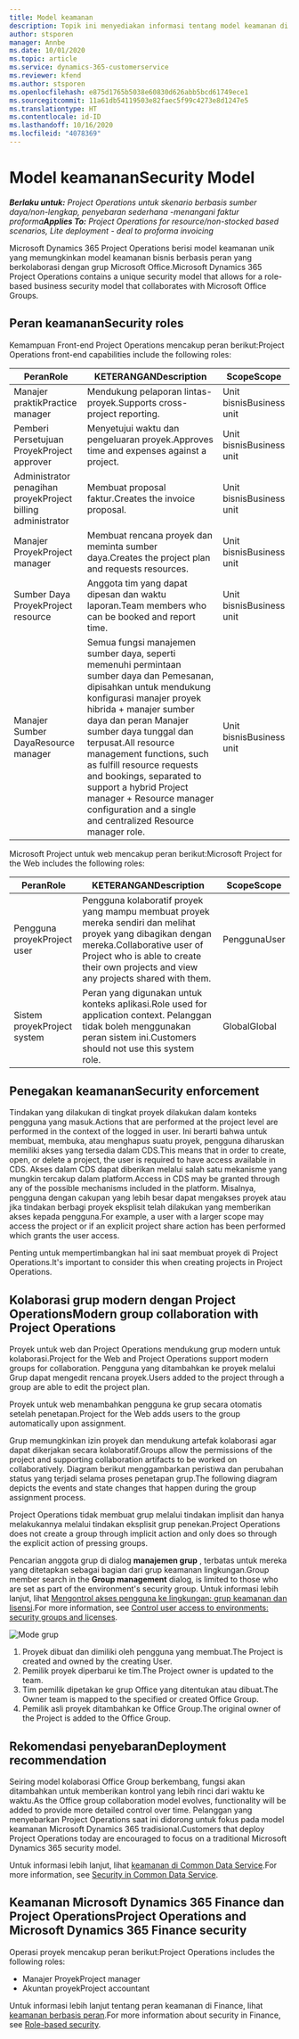 ```yaml
---
title: Model keamanan
description: Topik ini menyediakan informasi tentang model keamanan di Dynamics 365 Project operations.
author: stsporen
manager: Annbe
ms.date: 10/01/2020
ms.topic: article
ms.service: dynamics-365-customerservice
ms.reviewer: kfend
ms.author: stsporen
ms.openlocfilehash: e875d1765b5038e60830d626abb5bcd61749ece1
ms.sourcegitcommit: 11a61db54119503e82faec5f99c4273e8d1247e5
ms.translationtype: HT
ms.contentlocale: id-ID
ms.lasthandoff: 10/16/2020
ms.locfileid: "4078369"
---
```

# <a name="security-model"></a><span data-ttu-id="3faf9-103">Model keamanan</span><span class="sxs-lookup"><span data-stu-id="3faf9-103">Security Model</span></span>

<span data-ttu-id="3faf9-104">_**Berlaku untuk:** Project Operations untuk skenario berbasis sumber daya/non-lengkap, penyebaran sederhana -menangani faktur proforma_</span><span class="sxs-lookup"><span data-stu-id="3faf9-104">_**Applies To:** Project Operations for resource/non-stocked based scenarios, Lite deployment - deal to proforma invoicing_</span></span>

<span data-ttu-id="3faf9-105">Microsoft Dynamics 365 Project Operations berisi model keamanan unik yang memungkinkan model keamanan bisnis berbasis peran yang berkolaborasi dengan grup Microsoft Office.</span><span class="sxs-lookup"><span data-stu-id="3faf9-105">Microsoft Dynamics 365 Project Operations contains a unique security model that allows for a role-based business security model that collaborates with Microsoft Office Groups.</span></span> 


## <a name="security-roles"></a><span data-ttu-id="3faf9-106">Peran keamanan</span><span class="sxs-lookup"><span data-stu-id="3faf9-106">Security roles</span></span>
<span data-ttu-id="3faf9-107">Kemampuan Front-end Project Operations mencakup peran berikut:</span><span class="sxs-lookup"><span data-stu-id="3faf9-107">Project Operations front-end capabilities include the following roles:</span></span>

| <span data-ttu-id="3faf9-108">Peran</span><span class="sxs-lookup"><span data-stu-id="3faf9-108">Role</span></span>                          | <span data-ttu-id="3faf9-109">KETERANGAN</span><span class="sxs-lookup"><span data-stu-id="3faf9-109">Description</span></span>                                                                                                                                                                 | <span data-ttu-id="3faf9-110">Scope</span><span class="sxs-lookup"><span data-stu-id="3faf9-110">Scope</span></span> |
|-------------------------------|-----------------------------------------------------------------------------------------------------------------------------------------------------------------------------|------|
| <span data-ttu-id="3faf9-111">Manajer praktik</span><span class="sxs-lookup"><span data-stu-id="3faf9-111">Practice manager</span></span>              | <span data-ttu-id="3faf9-112">Mendukung pelaporan lintas-proyek.</span><span class="sxs-lookup"><span data-stu-id="3faf9-112">Supports cross-project reporting.</span></span>                                                                                                            | <span data-ttu-id="3faf9-113">Unit bisnis</span><span class="sxs-lookup"><span data-stu-id="3faf9-113">Business unit</span></span>              |
| <span data-ttu-id="3faf9-114">Pemberi Persetujuan Proyek</span><span class="sxs-lookup"><span data-stu-id="3faf9-114">Project approver</span></span>              | <span data-ttu-id="3faf9-115">Menyetujui waktu dan pengeluaran proyek.</span><span class="sxs-lookup"><span data-stu-id="3faf9-115">Approves time and expenses against a project.</span></span>                                                                                                                              | <span data-ttu-id="3faf9-116">Unit bisnis</span><span class="sxs-lookup"><span data-stu-id="3faf9-116">Business unit</span></span> |
| <span data-ttu-id="3faf9-117">Administrator penagihan proyek</span><span class="sxs-lookup"><span data-stu-id="3faf9-117">Project billing administrator</span></span> | <span data-ttu-id="3faf9-118">Membuat proposal faktur.</span><span class="sxs-lookup"><span data-stu-id="3faf9-118">Creates the invoice proposal.</span></span>                                                                                                                                                 | <span data-ttu-id="3faf9-119">Unit bisnis</span><span class="sxs-lookup"><span data-stu-id="3faf9-119">Business unit</span></span> |
| <span data-ttu-id="3faf9-120">Manajer Proyek</span><span class="sxs-lookup"><span data-stu-id="3faf9-120">Project manager</span></span>               | <span data-ttu-id="3faf9-121">Membuat rencana proyek dan meminta sumber daya.</span><span class="sxs-lookup"><span data-stu-id="3faf9-121">Creates the project plan and requests resources.</span></span>                                                                                                                              | <span data-ttu-id="3faf9-122">Unit bisnis</span><span class="sxs-lookup"><span data-stu-id="3faf9-122">Business unit</span></span> |
| <span data-ttu-id="3faf9-123">Sumber Daya Proyek</span><span class="sxs-lookup"><span data-stu-id="3faf9-123">Project resource</span></span>              | <span data-ttu-id="3faf9-124">Anggota tim yang dapat dipesan dan waktu laporan.</span><span class="sxs-lookup"><span data-stu-id="3faf9-124">Team members who can be booked and report time.</span></span>                                                                                                          | <span data-ttu-id="3faf9-125">Unit bisnis</span><span class="sxs-lookup"><span data-stu-id="3faf9-125">Business unit</span></span>|
| <span data-ttu-id="3faf9-126">Manajer Sumber Daya</span><span class="sxs-lookup"><span data-stu-id="3faf9-126">Resource manager</span></span>              | <span data-ttu-id="3faf9-127">Semua fungsi manajemen sumber daya, seperti memenuhi permintaan sumber daya dan Pemesanan, dipisahkan untuk mendukung konfigurasi manajer proyek hibrida + manajer sumber daya dan peran Manajer sumber daya tunggal dan terpusat.</span><span class="sxs-lookup"><span data-stu-id="3faf9-127">All resource management functions, such as fulfill resource requests and bookings, separated to support a hybrid Project manager + Resource manager configuration and a single and centralized Resource manager role.</span></span> | <span data-ttu-id="3faf9-128">Unit bisnis</span><span class="sxs-lookup"><span data-stu-id="3faf9-128">Business unit</span></span> |


<span data-ttu-id="3faf9-129">Microsoft Project untuk web mencakup peran berikut:</span><span class="sxs-lookup"><span data-stu-id="3faf9-129">Microsoft Project for the Web includes the following roles:</span></span>

| <span data-ttu-id="3faf9-130">Peran</span><span class="sxs-lookup"><span data-stu-id="3faf9-130">Role</span></span>           | <span data-ttu-id="3faf9-131">KETERANGAN</span><span class="sxs-lookup"><span data-stu-id="3faf9-131">Description</span></span>                                                                                                        | <span data-ttu-id="3faf9-132">Scope</span><span class="sxs-lookup"><span data-stu-id="3faf9-132">Scope</span></span>  |
|----------------|--------------------------------------------------------------------------------------------------------------------|--------|
| <span data-ttu-id="3faf9-133">Pengguna proyek</span><span class="sxs-lookup"><span data-stu-id="3faf9-133">Project user</span></span>   | <span data-ttu-id="3faf9-134">Pengguna kolaboratif proyek yang mampu membuat proyek mereka sendiri dan melihat proyek yang dibagikan dengan mereka.</span><span class="sxs-lookup"><span data-stu-id="3faf9-134">Collaborative user of Project   who is able to create their own projects and view any projects shared with   them.</span></span> | <span data-ttu-id="3faf9-135">Pengguna</span><span class="sxs-lookup"><span data-stu-id="3faf9-135">User</span></span>   |
| <span data-ttu-id="3faf9-136">Sistem proyek</span><span class="sxs-lookup"><span data-stu-id="3faf9-136">Project system</span></span> | <span data-ttu-id="3faf9-137">Peran yang digunakan untuk konteks aplikasi.</span><span class="sxs-lookup"><span data-stu-id="3faf9-137">Role used for application   context.</span></span> <span data-ttu-id="3faf9-138">Pelanggan tidak boleh menggunakan peran sistem ini.</span><span class="sxs-lookup"><span data-stu-id="3faf9-138">Customers should not use this system role.</span></span>                                    | <span data-ttu-id="3faf9-139">Global</span><span class="sxs-lookup"><span data-stu-id="3faf9-139">Global</span></span> |

## <a name="security-enforcement"></a><span data-ttu-id="3faf9-140">Penegakan keamanan</span><span class="sxs-lookup"><span data-stu-id="3faf9-140">Security enforcement</span></span>
<span data-ttu-id="3faf9-141">Tindakan yang dilakukan di tingkat proyek dilakukan dalam konteks pengguna yang masuk.</span><span class="sxs-lookup"><span data-stu-id="3faf9-141">Actions that are performed at the project level are performed in the context of the logged in user.</span></span> <span data-ttu-id="3faf9-142">Ini berarti bahwa untuk membuat, membuka, atau menghapus suatu proyek, pengguna diharuskan memiliki akses yang tersedia dalam CDS.</span><span class="sxs-lookup"><span data-stu-id="3faf9-142">This means that in order to create, open, or delete a project, the user is required to have access available in CDS.</span></span> <span data-ttu-id="3faf9-143">Akses dalam CDS dapat diberikan melalui salah satu mekanisme yang mungkin tercakup dalam platform.</span><span class="sxs-lookup"><span data-stu-id="3faf9-143">Access in CDS may be granted through any of the possible mechanisms included in the platform.</span></span> <span data-ttu-id="3faf9-144">Misalnya, pengguna dengan cakupan yang lebih besar dapat mengakses proyek atau jika tindakan berbagi proyek eksplisit telah dilakukan yang memberikan akses kepada pengguna.</span><span class="sxs-lookup"><span data-stu-id="3faf9-144">For example, a user with a larger scope may access the project or if an explicit project share action has been performed which grants the user access.</span></span>

<span data-ttu-id="3faf9-145">Penting untuk mempertimbangkan hal ini saat membuat proyek di Project Operations.</span><span class="sxs-lookup"><span data-stu-id="3faf9-145">It's important to consider this when creating projects in Project Operations.</span></span>

## <a name="modern-group-collaboration-with-project-operations"></a><span data-ttu-id="3faf9-146">Kolaborasi grup modern dengan Project Operations</span><span class="sxs-lookup"><span data-stu-id="3faf9-146">Modern group collaboration with Project Operations</span></span>
<span data-ttu-id="3faf9-147">Proyek untuk web dan Project Operations mendukung grup modern untuk kolaborasi.</span><span class="sxs-lookup"><span data-stu-id="3faf9-147">Project for the Web and Project Operations support modern groups for collaboration.</span></span> <span data-ttu-id="3faf9-148">Pengguna yang ditambahkan ke proyek melalui Grup dapat mengedit rencana proyek.</span><span class="sxs-lookup"><span data-stu-id="3faf9-148">Users added to the project through a group are able to edit the project plan.</span></span>

<span data-ttu-id="3faf9-149">Proyek untuk web menambahkan pengguna ke grup secara otomatis setelah penetapan.</span><span class="sxs-lookup"><span data-stu-id="3faf9-149">Project for the Web adds users to the group automatically upon assignment.</span></span>

<span data-ttu-id="3faf9-150">Grup memungkinkan izin proyek dan mendukung artefak kolaborasi agar dapat dikerjakan secara kolaboratif.</span><span class="sxs-lookup"><span data-stu-id="3faf9-150">Groups allow the permissions of the project and supporting collaboration artifacts to be worked on collaboratively.</span></span> <span data-ttu-id="3faf9-151">Diagram berikut menggambarkan peristiwa dan perubahan status yang terjadi selama proses penetapan grup.</span><span class="sxs-lookup"><span data-stu-id="3faf9-151">The following diagram depicts the events and state changes that happen during the group assignment process.</span></span>

<span data-ttu-id="3faf9-152">Project Operations tidak membuat grup melalui tindakan implisit dan hanya melakukannya melalui tindakan eksplisit grup penekan.</span><span class="sxs-lookup"><span data-stu-id="3faf9-152">Project Operations does not create a group through implicit action and only does so through the explicit action of pressing groups.</span></span>

<span data-ttu-id="3faf9-153">Pencarian anggota grup di dialog **manajemen grup** , terbatas untuk mereka yang ditetapkan sebagai bagian dari grup keamanan lingkungan.</span><span class="sxs-lookup"><span data-stu-id="3faf9-153">Group member search in the **Group management** dialog, is limited to those who are set as part of the environment's security group.</span></span> <span data-ttu-id="3faf9-154">Untuk informasi lebih lanjut, lihat [Mengontrol akses pengguna ke lingkungan: grup keamanan dan lisensi](https://docs.microsoft.com/power-platform/admin/control-user-access).</span><span class="sxs-lookup"><span data-stu-id="3faf9-154">For more information, see [Control user access to environments: security groups and licenses](https://docs.microsoft.com/power-platform/admin/control-user-access).</span></span>

![Mode grup](./media/groupsmode.png)

1. <span data-ttu-id="3faf9-156">Proyek dibuat dan dimiliki oleh pengguna yang membuat.</span><span class="sxs-lookup"><span data-stu-id="3faf9-156">The Project is created and owned by the creating User.</span></span>
2. <span data-ttu-id="3faf9-157">Pemilik proyek diperbarui ke tim.</span><span class="sxs-lookup"><span data-stu-id="3faf9-157">The Project owner is updated to the team.</span></span>
3. <span data-ttu-id="3faf9-158">Tim pemilik dipetakan ke grup Office yang ditentukan atau dibuat.</span><span class="sxs-lookup"><span data-stu-id="3faf9-158">The Owner team is mapped to the specified or created Office Group.</span></span>
4. <span data-ttu-id="3faf9-159">Pemilik asli proyek ditambahkan ke Office Group.</span><span class="sxs-lookup"><span data-stu-id="3faf9-159">The original owner of the Project is added to the Office Group.</span></span>

## <a name="deployment-recommendation"></a><span data-ttu-id="3faf9-160">Rekomendasi penyebaran</span><span class="sxs-lookup"><span data-stu-id="3faf9-160">Deployment recommendation</span></span>
<span data-ttu-id="3faf9-161">Seiring model kolaborasi Office Group berkembang, fungsi akan ditambahkan untuk memberikan kontrol yang lebih rinci dari waktu ke waktu.</span><span class="sxs-lookup"><span data-stu-id="3faf9-161">As the Office group collaboration model evolves, functionality will be added to provide more detailed control over time.</span></span> <span data-ttu-id="3faf9-162">Pelanggan yang menyebarkan Project Operations saat ini didorong untuk fokus pada model keamanan Microsoft Dynamics 365 tradisional.</span><span class="sxs-lookup"><span data-stu-id="3faf9-162">Customers that deploy Project Operations today are encouraged to focus on a traditional Microsoft Dynamics 365 security model.</span></span>

<span data-ttu-id="3faf9-163">Untuk informasi lebih lanjut, lihat [keamanan di Common Data Service](https://docs.microsoft.com/power-platform/admin/wp-security).</span><span class="sxs-lookup"><span data-stu-id="3faf9-163">For more information, see [Security in Common Data Service](https://docs.microsoft.com/power-platform/admin/wp-security).</span></span>

## <a name="project-operations-and-microsoft-dynamics-365-finance-security"></a><span data-ttu-id="3faf9-164">Keamanan Microsoft Dynamics 365 Finance dan Project Operations</span><span class="sxs-lookup"><span data-stu-id="3faf9-164">Project Operations and Microsoft Dynamics 365 Finance security</span></span>
<span data-ttu-id="3faf9-165">Operasi proyek mencakup peran berikut:</span><span class="sxs-lookup"><span data-stu-id="3faf9-165">Project Operations includes the following roles:</span></span>

- <span data-ttu-id="3faf9-166">Manajer Proyek</span><span class="sxs-lookup"><span data-stu-id="3faf9-166">Project manager</span></span>
- <span data-ttu-id="3faf9-167">Akuntan proyek</span><span class="sxs-lookup"><span data-stu-id="3faf9-167">Project accountant</span></span>

<span data-ttu-id="3faf9-168">Untuk informasi lebih lanjut tentang peran keamanan di Finance, lihat [keamanan berbasis peran](https://docs.microsoft.com/dynamics365/fin-ops-core/dev-itpro/sysadmin/role-based-security).</span><span class="sxs-lookup"><span data-stu-id="3faf9-168">For more information about security in Finance, see [Role-based security](https://docs.microsoft.com/dynamics365/fin-ops-core/dev-itpro/sysadmin/role-based-security).</span></span>


